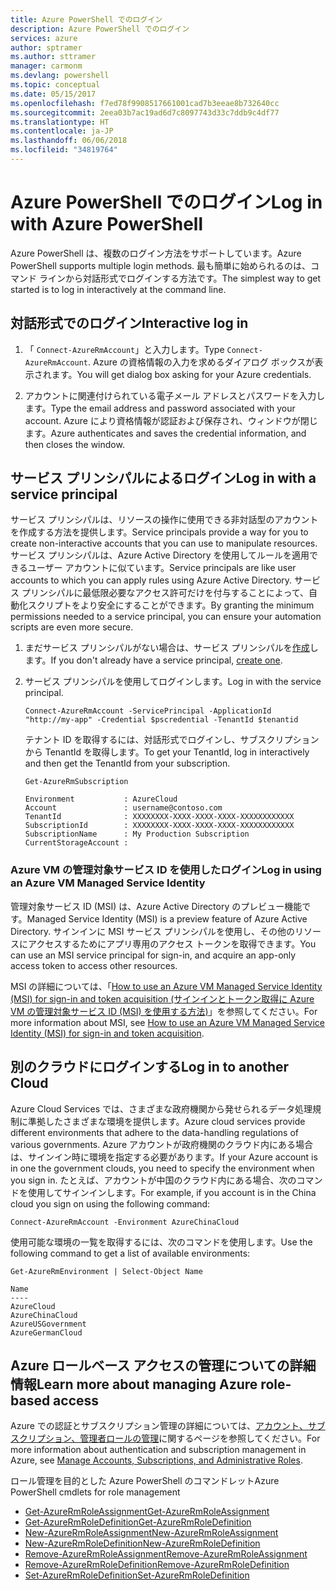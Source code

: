 ```yaml
---
title: Azure PowerShell でのログイン
description: Azure PowerShell でのログイン
services: azure
author: sptramer
ms.author: sttramer
manager: carmonm
ms.devlang: powershell
ms.topic: conceptual
ms.date: 05/15/2017
ms.openlocfilehash: f7ed78f9908517661001cad7b3eeae8b732640cc
ms.sourcegitcommit: 2eea03b7ac19ad6d7c8097743d33c7ddb9c4df77
ms.translationtype: HT
ms.contentlocale: ja-JP
ms.lasthandoff: 06/06/2018
ms.locfileid: "34819764"
---
```

# <a name="log-in-with-azure-powershell"></a><span data-ttu-id="40b9e-103">Azure PowerShell でのログイン</span><span class="sxs-lookup"><span data-stu-id="40b9e-103">Log in with Azure PowerShell</span></span>

<span data-ttu-id="40b9e-104">Azure PowerShell は、複数のログイン方法をサポートしています。</span><span class="sxs-lookup"><span data-stu-id="40b9e-104">Azure PowerShell supports multiple login methods.</span></span> <span data-ttu-id="40b9e-105">最も簡単に始められるのは、コマンド ラインから対話形式でログインする方法です。</span><span class="sxs-lookup"><span data-stu-id="40b9e-105">The simplest way to get started is to log in interactively at the command line.</span></span>

## <a name="interactive-log-in"></a><span data-ttu-id="40b9e-106">対話形式でのログイン</span><span class="sxs-lookup"><span data-stu-id="40b9e-106">Interactive log in</span></span>

1. <span data-ttu-id="40b9e-107">「 `Connect-AzureRmAccount`」と入力します。</span><span class="sxs-lookup"><span data-stu-id="40b9e-107">Type `Connect-AzureRmAccount`.</span></span> <span data-ttu-id="40b9e-108">Azure の資格情報の入力を求めるダイアログ ボックスが表示されます。</span><span class="sxs-lookup"><span data-stu-id="40b9e-108">You will get dialog box asking for your Azure credentials.</span></span>

2. <span data-ttu-id="40b9e-109">アカウントに関連付けられている電子メール アドレスとパスワードを入力します。</span><span class="sxs-lookup"><span data-stu-id="40b9e-109">Type the email address and password associated with your account.</span></span> <span data-ttu-id="40b9e-110">Azure により資格情報が認証および保存され、ウィンドウが閉じます。</span><span class="sxs-lookup"><span data-stu-id="40b9e-110">Azure authenticates and saves the credential information, and then closes the window.</span></span>

## <a name="log-in-with-a-service-principal"></a><span data-ttu-id="40b9e-111">サービス プリンシパルによるログイン</span><span class="sxs-lookup"><span data-stu-id="40b9e-111">Log in with a service principal</span></span>

<span data-ttu-id="40b9e-112">サービス プリンシパルは、リソースの操作に使用できる非対話型のアカウントを作成する方法を提供します。</span><span class="sxs-lookup"><span data-stu-id="40b9e-112">Service principals provide a way for you to create non-interactive accounts that you can use to manipulate resources.</span></span> <span data-ttu-id="40b9e-113">サービス プリンシパルは、Azure Active Directory を使用してルールを適用できるユーザー アカウントに似ています。</span><span class="sxs-lookup"><span data-stu-id="40b9e-113">Service principals are like user accounts to which you can apply rules using Azure Active Directory.</span></span> <span data-ttu-id="40b9e-114">サービス プリンシパルに最低限必要なアクセス許可だけを付与することによって、自動化スクリプトをより安全にすることができます。</span><span class="sxs-lookup"><span data-stu-id="40b9e-114">By granting the minimum permissions needed to a service principal, you can ensure your automation scripts are even more secure.</span></span>

1. <span data-ttu-id="40b9e-115">まだサービス プリンシパルがない場合は、サービス プリンシパルを[作成](create-azure-service-principal-azureps.md)します。</span><span class="sxs-lookup"><span data-stu-id="40b9e-115">If you don't already have a service principal, [create one](create-azure-service-principal-azureps.md).</span></span>

2. <span data-ttu-id="40b9e-116">サービス プリンシパルを使用してログインします。</span><span class="sxs-lookup"><span data-stu-id="40b9e-116">Log in with the service principal.</span></span>

    ```azurepowershell-interactive
    Connect-AzureRmAccount -ServicePrincipal -ApplicationId  "http://my-app" -Credential $pscredential -TenantId $tenantid
    ```

    <span data-ttu-id="40b9e-117">テナント ID を取得するには、対話形式でログインし、サブスクリプションから TenantId を取得します。</span><span class="sxs-lookup"><span data-stu-id="40b9e-117">To get your TenantId, log in interactively and then get the TenantId from your subscription.</span></span>

    ```azurepowershell-interactive
    Get-AzureRmSubscription
    ```

    ```output
    Environment           : AzureCloud
    Account               : username@contoso.com
    TenantId              : XXXXXXXX-XXXX-XXXX-XXXX-XXXXXXXXXXXX
    SubscriptionId        : XXXXXXXX-XXXX-XXXX-XXXX-XXXXXXXXXXXX
    SubscriptionName      : My Production Subscription
    CurrentStorageAccount :
    ```

### <a name="log-in-using-an-azure-vm-managed-service-identity"></a><span data-ttu-id="40b9e-118">Azure VM の管理対象サービス ID を使用したログイン</span><span class="sxs-lookup"><span data-stu-id="40b9e-118">Log in using an Azure VM Managed Service Identity</span></span>

<span data-ttu-id="40b9e-119">管理対象サービス ID (MSI) は、Azure Active Directory のプレビュー機能です。</span><span class="sxs-lookup"><span data-stu-id="40b9e-119">Managed Service Identity (MSI) is a preview feature of Azure Active Directory.</span></span> <span data-ttu-id="40b9e-120">サインインに MSI サービス プリンシパルを使用し、その他のリソースにアクセスするためにアプリ専用のアクセス トークンを取得できます。</span><span class="sxs-lookup"><span data-stu-id="40b9e-120">You can use an MSI service principal for sign-in, and acquire an app-only access token to access other resources.</span></span>

<span data-ttu-id="40b9e-121">MSI の詳細については、「[How to use an Azure VM Managed Service Identity (MSI) for sign-in and token acquisition (サインインとトークン取得に Azure VM の管理対象サービス ID (MSI) を使用する方法)](/azure/active-directory/msi-how-to-get-access-token-using-msi)」を参照してください。</span><span class="sxs-lookup"><span data-stu-id="40b9e-121">For more information about MSI, see [How to use an Azure VM Managed Service Identity (MSI) for sign-in and token acquisition](/azure/active-directory/msi-how-to-get-access-token-using-msi).</span></span>

## <a name="log-in-to-another-cloud"></a><span data-ttu-id="40b9e-122">別のクラウドにログインする</span><span class="sxs-lookup"><span data-stu-id="40b9e-122">Log in to another Cloud</span></span>

<span data-ttu-id="40b9e-123">Azure Cloud Services では、さまざまな政府機関から発せられるデータ処理規制に準拠したさまざまな環境を提供します。</span><span class="sxs-lookup"><span data-stu-id="40b9e-123">Azure cloud services provide different environments that adhere to the data-handling regulations of various governments.</span></span> <span data-ttu-id="40b9e-124">Azure アカウントが政府機関のクラウド内にある場合は、サインイン時に環境を指定する必要があります。</span><span class="sxs-lookup"><span data-stu-id="40b9e-124">If your Azure account is in one the government clouds, you need to specify the environment when you sign in.</span></span> <span data-ttu-id="40b9e-125">たとえば、アカウントが中国のクラウド内にある場合、次のコマンドを使用してサインインします。</span><span class="sxs-lookup"><span data-stu-id="40b9e-125">For example, if you account is in the China cloud you sign on using the following command:</span></span>

```azurepowershell-interactive
Connect-AzureRmAccount -Environment AzureChinaCloud
```

<span data-ttu-id="40b9e-126">使用可能な環境の一覧を取得するには、次のコマンドを使用します。</span><span class="sxs-lookup"><span data-stu-id="40b9e-126">Use the following command to get a list of available environments:</span></span>

```azurepowershell-interactive
Get-AzureRmEnvironment | Select-Object Name
```

```output
Name
----
AzureCloud
AzureChinaCloud
AzureUSGovernment
AzureGermanCloud
```

## <a name="learn-more-about-managing-azure-role-based-access"></a><span data-ttu-id="40b9e-127">Azure ロールベース アクセスの管理についての詳細情報</span><span class="sxs-lookup"><span data-stu-id="40b9e-127">Learn more about managing Azure role-based access</span></span>

<span data-ttu-id="40b9e-128">Azure での認証とサブスクリプション管理の詳細については、[アカウント、サブスクリプション、管理者ロールの管理](/azure/active-directory/role-based-access-control-configure)に関するページを参照してください。</span><span class="sxs-lookup"><span data-stu-id="40b9e-128">For more information about authentication and subscription management in Azure, see [Manage Accounts, Subscriptions, and Administrative Roles](/azure/active-directory/role-based-access-control-configure).</span></span>

<span data-ttu-id="40b9e-129">ロール管理を目的とした Azure PowerShell のコマンドレット</span><span class="sxs-lookup"><span data-stu-id="40b9e-129">Azure PowerShell cmdlets for role management</span></span>

* [<span data-ttu-id="40b9e-130">Get-AzureRmRoleAssignment</span><span class="sxs-lookup"><span data-stu-id="40b9e-130">Get-AzureRmRoleAssignment</span></span>](/powershell/module/AzureRM.Resources/Get-AzureRmRoleAssignment)
* [<span data-ttu-id="40b9e-131">Get-AzureRmRoleDefinition</span><span class="sxs-lookup"><span data-stu-id="40b9e-131">Get-AzureRmRoleDefinition</span></span>](/powershell/module/AzureRM.Resources/Get-AzureRmRoleDefinition)
* [<span data-ttu-id="40b9e-132">New-AzureRmRoleAssignment</span><span class="sxs-lookup"><span data-stu-id="40b9e-132">New-AzureRmRoleAssignment</span></span>](/powershell/module/AzureRM.Resources/New-AzureRmRoleAssignment)
* [<span data-ttu-id="40b9e-133">New-AzureRmRoleDefinition</span><span class="sxs-lookup"><span data-stu-id="40b9e-133">New-AzureRmRoleDefinition</span></span>](/powershell/module/AzureRM.Resources/New-AzureRmRoleDefinition)
* [<span data-ttu-id="40b9e-134">Remove-AzureRmRoleAssignment</span><span class="sxs-lookup"><span data-stu-id="40b9e-134">Remove-AzureRmRoleAssignment</span></span>](/powershell/module/AzureRM.Resources/Remove-AzureRmRoleAssignment)
* [<span data-ttu-id="40b9e-135">Remove-AzureRmRoleDefinition</span><span class="sxs-lookup"><span data-stu-id="40b9e-135">Remove-AzureRmRoleDefinition</span></span>](/powershell/module/AzureRM.Resources/Remove-AzureRmRoleDefinition)
* [<span data-ttu-id="40b9e-136">Set-AzureRmRoleDefinition</span><span class="sxs-lookup"><span data-stu-id="40b9e-136">Set-AzureRmRoleDefinition</span></span>](/powershell/moduel/AzureRM.Resources/Set-AzureRmRoleDefinition)
